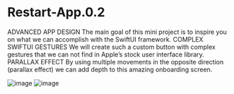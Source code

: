 # Restart-App.0.2
ADVANCED APP DESIGN The main goal of this mini project is to inspire you on what we can accomplish with the SwiftUI framework. COMPLEX SWIFTUI GESTURES We will create such a custom button with complex gestures that we can not find in Apple’s stock user interface library. PARALLAX EFFECT By using multiple movements in the opposite direction (parallax effect) we can add depth to this amazing onboarding screen.

![image](https://user-images.githubusercontent.com/82453244/145226838-21b8dd84-109d-4573-9d80-2d3d6f8b7eb5.png)
![image](https://user-images.githubusercontent.com/82453244/145226955-b2e0734e-1ddf-4d94-b1bb-5a0eca41ebf4.png)

